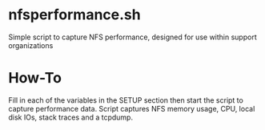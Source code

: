 nfsperformance.sh
==============

Simple script to capture NFS performance, designed for use within support organizations

How-To 
==============
Fill in each of the variables in the SETUP section then start the script to capture performance data.  Script captures NFS memory usage, CPU, local disk IOs, stack traces and a tcpdump.  
